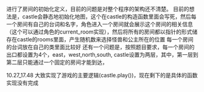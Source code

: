 进行了房间的初始化定义，目前的问题是对整个程序的架构还不清楚。
目前的想法是，castle会静态地初始化地图，这个在castle的构造函数里面会写死，然后每一个房间有自己的台词和名字，角色进入一个房间就会展示这个房间的相关信息（这个可以通过角色的current_room实现），然后将所有的房间都以指针的形式储存在castle的rooms里面，产生随机数来选择怪兽和公主所在的位置
每一个房间的台词放在自己的类里面比较好
还有一个问题是，按照题目要求，每一个房间的出口都设置为4个，east，west,north,south,
castle设置为两层，其中，第一层到第二层只能通过一个固定的房间才能到达，



10.27_17.48
大致实现了游戏的主要逻辑(castle.play())，现在剩下的是具体的函数实现没有完成